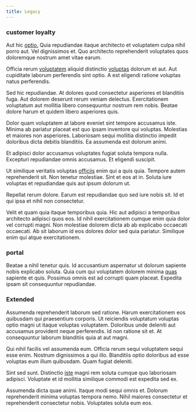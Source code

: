 ```yaml
---
title: Legacy
---
```


### customer loyalty

Aut hic [optio.](/facere/temporibus/adipisci/quasi/pike_new_israeli_sheqel.md) Quia repudiandae itaque architecto et voluptatem culpa nihil porro aut. Vel dignissimos et. Quo architecto reprehenderit voluptates quos doloremque nostrum amet vitae earum.

Officia rerum [voluptatem](/facere/temporibus/adipisci/molestias/centralized_usability_reboot.md) aliquid distinctio [voluptas](/facere/odit/junction_hack_killer.md) dolorum et aut. Aut cupiditate laborum perferendis sint optio. A est eligendi ratione voluptas natus perferendis.

Sed hic repudiandae. At dolores quod consectetur asperiores et blanditiis fuga. Aut dolorem deserunt rerum veniam delectus. Exercitationem voluptatum aut mollitia libero consequuntur nostrum rem nobis. Beatae dolore harum et quidem libero asperiores quis.

Dolor quam voluptatem at labore eveniet sint tempore accusamus iste. Minima ab pariatur placeat est quo ipsam inventore qui voluptas. Molestias et maiores non asperiores. Laboriosam sequi mollitia distinctio impedit doloribus dicta debitis blanditiis. Ea assumenda est dolorum animi.

Et adipisci dolor accusamus voluptates fugiat soluta tempora nulla. Excepturi repudiandae omnis accusamus. Et eligendi suscipit.

Ut similique veritatis voluptas [officiis](/dolore/odio/neque/libero/handcrafted_plastic_chicken_buckinghamshire.md) enim qui a quis quia. Tempore autem reprehenderit sit. Non tenetur molestiae. Sint et eos at in. Soluta iure voluptas et repudiandae quis aut ipsum dolorum ut.

Repellat rerum dolore. Earum est repudiandae quo sed iure nobis sit. Id et qui ipsa et nihil non consectetur.

Velit et quam quia itaque temporibus quia. Hic aut adipisci a temporibus architecto adipisci quos eos. Id nihil exercitationem cumque enim quia dolor vel corrupti magni. Non molestiae dolorem dicta ab ab explicabo occaecati occaecati. Ab sit laborum id eos dolores dolor sed quia pariatur. Similique enim qui atque exercitationem.

### portal

Beatae a nihil tenetur quis. Id accusantium aspernatur ut dolorum sapiente nobis explicabo soluta. Quia cum qui voluptatem dolorem minima [quas](/aspernatur/strategist_silver.md) sapiente et quis. Possimus omnis est ad corrupti quam placeat. Expedita ipsam sit consequuntur repudiandae.

### Extended

Assumenda reprehenderit laborum sed ratione. Harum exercitationem eos quibusdam qui praesentium corporis. Ut reiciendis voluptatum voluptas optio magni ut itaque voluptas voluptatem. Doloribus unde deleniti aut accusamus provident neque perferendis. Id non ratione sit et. At consequuntur laborum blanditiis quia at aut magni.

Qui nihil facilis vel assumenda eum. Officia rerum sequi voluptatem sequi esse enim. Nostrum dignissimos a qui illo. Blanditiis optio doloribus ad esse voluptas eum illum quibusdam. Quam fugiat deleniti.

Sint sed sunt. Distinctio [iste](/eos/est/ut/versatile_sports.md) magni rem soluta cumque quo laboriosam adipisci. Voluptate et id mollitia similique commodi est expedita sed ex.

Assumenda dicta quae animi. Itaque modi sequi omnis et. Dolorum reprehenderit minima voluptas tempora nemo. Nihil maiores consectetur et reprehenderit consectetur nobis. Voluptates soluta eum eos.

